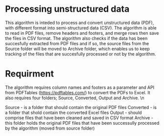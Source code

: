 # Processing unstructured data

This algorithm is inteded to process and convert unstructured data (PDF), with different format into semi-structured data (CSV). The algorithm is able to read in PDF files, remove headers and footers, and merge rows then save the files in CSV format. The algorithm also checks if the data has been succesfully extracted from PDF files and if so, the source files from the Source folder will be moved to Archive folder, which enables us to keep tracking of the files that are succesfully processed or not by the algorithm. 

# Requirment

The algorithm requires column names and footers as a parameter and API from PDFTables (https://pdftables.com/) to convert the PDFs to Excel. It also requires four folders; Source, Converted, Output and Archive.
\n

Source - is a folder that should contain the original PDF files
Converted - is a folder that shold contain the converted Excel files
Output - should comprise files that have been cleaned and saved in CSV format
Archive - this folder holds the original PDF files that have been successully processed by the algorithm (moved from source folder)





